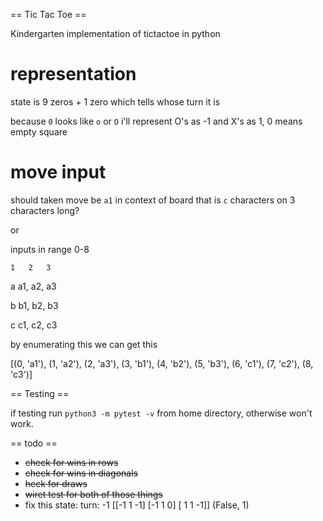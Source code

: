 == Tic Tac Toe ==

Kindergarten implementation of tictactoe in python

# representation 
state is 9 zeros + 1 zero which tells whose turn it is

because `0` looks like `o` or `O` i'll represent O's as -1 and X's as 1, 0 means empty square

# move input
should taken move be `a1` in context of board that is `c` characters on 3 characters long?

or 

inputs in range 0-8

    1   2   3

a  a1, a2, a3

b  b1, b2, b3

c  c1, c2, c3

by enumerating this we can get this

[(0, 'a1'), (1, 'a2'), (2, 'a3'), (3, 'b1'), (4, 'b2'), (5, 'b3'), (6, 'c1'), (7, 'c2'), (8, 'c3')]

== Testing ==

if testing run `python3 -m pytest -v` from home directory, otherwise won't work.

== todo == 

* ~~check for wins in rows~~
* ~~check for wins in diagonals~~
* ~~heck for draws~~
* ~~wiret test for both of those things~~
* fix this state:
   turn: -1
  [[-1  1 -1]
   [-1  1  0]
   [ 1  1 -1]]
  (False, 1)

